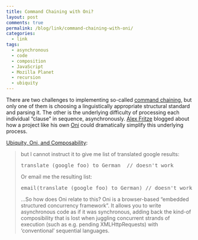```yaml
---
title: Command Chaining with Oni?
layout: post
comments: true
permalink: /blog/link/command-chaining-with-oni/
categories:
  - link
tags:
  - asynchronous
  - code
  - composition
  - JavaScript
  - Mozilla Planet
  - recursion
  - ubiquity
---
```

There are two challenges to implementing so-called [command chaining][1], but only one of them is choosing a linguistically appropriate structural standard and parsing it. The other is the underlying difficulty of processing each individual &#8220;clause&#8221; in sequence, asynchronously. [Alex Fritze][2] blogged about how a project like his own [Oni][3] could dramatically simplify this underlying process.

[Ubiquity, Oni, and Composability][4]:

> but I cannot instruct it to give me list of translated google results: 
> <pre>translate (google foo) to German  // doesn't work</pre> Or email me the resulting list: 
> 
> <pre>email(translate (google foo) to German) // doesn't work</pre> &#8230;So how does Oni relate to this? Oni is a browser-based &#8220;embedded structured concurrency framework&#8221;. It allows you to write asynchronous code as if it was synchronous, adding back the kind-of composibility that is lost when juggling concurrent strands of execution (such as e.g. pending XMLHttpRequests) with &#8216;conventional&#8217; sequential languages.

 [1]: https://ubiquity.mozilla.com/trac/ticket/255
 [2]: http://www.croczilla.com
 [3]: http://www.croczilla.com/oni
 [4]: http://www.croczilla.com/blog/16